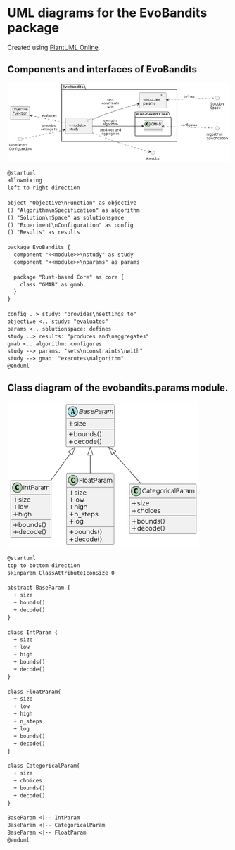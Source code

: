 # UML diagrams for the EvoBandits package

Created using [PlantUML Online](https://plantuml.online/uml/2orEBLBGjLDmB2Z8oKnEBCdCprEmKYXABInDBIxXIamkoInBB4b5bkP2LgeBr1eACWAafxWWFwyubIib5Qis0000).

## Components and interfaces of EvoBandits

![Components and interfaces of EvoBandits](_plots/uml_modules_and_interfaces.png)

```txt
@startuml
allowmixing
left to right direction

object "Objective\nFunction" as objective
() "Algorithm\nSpecification" as algorithm
() "Solution\nSpace" as solutionspace
() "Experiment\nConfiguration" as config
() "Results" as results

package EvoBandits {
  component "<<module>>\nstudy" as study
  component "<<module>>\nparams" as params
  
  package "Rust-based Core" as core {
    class "GMAB" as gmab
  }
}

config ..> study: "provides\nsettings to"
objective <.. study: "evaluates"
params <.. solutionspace: defines
study ..> results: "produces and\naggregates"
gmab <.. algorithm: configures
study --> params: "sets\nconstraints\nwith"
study --> gmab: "executes\nalgorithm"
@enduml
```

## Class diagram of the evobandits.params module.

![Class diagram of the evobandits.params module](_plots/uml_params_class_diagram.png)

```txt
@startuml
top to bottom direction
skinparam ClassAttributeIconSize 0

abstract BaseParam {
  + size
  + bounds()
  + decode()
}

class IntParam {
  + size
  + low
  + high
  + bounds()
  + decode()
}

class FloatParam{
  + size
  + low
  + high
  + n_steps
  + log
  + bounds()
  + decode()
}

class CategoricalParam{
  + size
  + choices
  + bounds()
  + decode()
}

BaseParam <|-- IntParam
BaseParam <|-- CategoricalParam
BaseParam <|-- FloatParam
@enduml
```